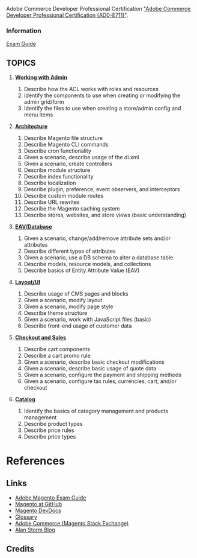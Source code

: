 
Adobe Commerce Developer Professional Certification  ["Adobe Commerce Developer Professional Certification (AD0-E711)"](https://spark.adobe.com/page/saM506xrYKi0p/).
### Information
[Exam Guide](https://spark.adobe.com/page/WBhc2rZlIxtWC/)


## TOPICS

1. [**Working with Admin**](01-Arquitetura-e-customizacao.md)
   1. Describe how the ACL works with roles and resources 
   2. Identify the components to use when creating or modifying the admin grid/form 
   3. Identify the files to use when creating a store/admin config and menu items

2. [**Architecture**](02-Processamento-do-fluxo-de-requisicao.md)
    1. Describe Magento file structure 
    2. Describe Magento CLI commands 
    3. Describe cron functionality
    4. Given a scenario, describe usage of the di.xml
    5. Given a scenario, create controllers
    6. Describe module structure
    7. Describe index functionality
    8. Describe localization
    9. Describe plugin, preference, event observers, and interceptors
    10. Describe custom module routes
    11. Describe URL rewrites
    12. Describe the Magento caching system
    13. Describe stores, websites, and store views (basic understanding)

3. [**EAV/Database**](03-Personalizando-a-UI.md)
    1. Given a scenario, change/add/remove attribute sets and/or attributes
    2. Describe different types of attributes
    3. Given a scenario, use a DB schema to alter a database table 
    4. Describe models, resource models, and collections
    5. Describe basics of Entity Attribute Value (EAV)

4. [**Layout/UI**](04-Trabalhando-com-banco-de-dados.md)
    1. Describe usage of CMS pages and blocks 
    2. Given a scenario, modify layout
    3. Given a scenario, modify page style
    4. Describe theme structure
    5. Given a scenario, work with JavaScript files (basic)
    6. Describe front-end usage of customer data

5. [**Checkout and Sales**](05-Desenvolvendo-com-o-Adminhtml.md)
    1. Describe cart components
    2. Describe a cart promo rule
    3. Given a scenario, describe basic checkout modifications
    4. Given a scenario, describe basic usage of quote data
    5. Given a scenario, configure the payment and shipping methods
    6. Given a scenario, configure tax rules, currencies, cart, and/or checkout

6. [**Catalog**](06-Personalizacao-da-logica-de-negocios.md)
    1. Identify the basics of category management and products management
    2. Describe product types
    3. Describe price rules
    4. Describe price types

# References
## Links
- [Adobe Magento Exam Guide](https://spark.adobe.com/page/WBhc2rZlIxtWC/)
- [Magento at GitHub](https://github.com/magento/magento2/tree/2.4.3)
- [Magento DevDocs](https://devdocs.magento.com/)
- [Glossary](https://glossary.magento.com/)
- [Adobe Commerce (Magento Stack Exchange)](https://magento.stackexchange.com/questions)
- [Alan Storm Blog](https://alanstorm.com/category/magento-2/)

## Credits